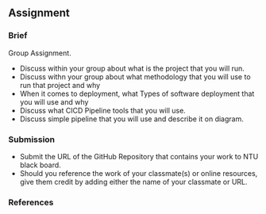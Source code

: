 ## Assignment

### Brief

Group Assignment.

- Discuss within your group about what is the project that you will run.
- Discuss withn your group about what methodology that you will use to run that project and why
- When it comes to deployment, what Types of software deployment that you will use and why
- Discuss what CICD Pipeline tools that you will use.
- Discuss simple pipeline that you will use and describe it on diagram.

### Submission 

- Submit the URL of the GitHub Repository that contains your work to NTU black board.
- Should you reference the work of your classmate(s) or online resources, give them credit by adding either the name of your classmate or URL. 

### References
